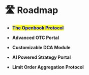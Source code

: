 # 🛣 Roadmap





* <mark style="color:blue;">**The Openbook Protocol**</mark>



* **Advanced OTC Portal**



* **Customizable DCA Module**



* **AI Powered Strategy Portal**



* **Limit Order Aggregation Protocol**
